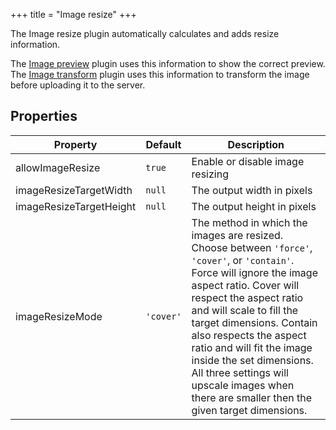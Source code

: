+++
title = "Image resize"
+++

The Image resize plugin automatically calculates and adds resize information.

The [Image preview](../image-preview) plugin uses this information to show the correct preview. The [Image transform](../image-transform) plugin uses this information to transform the image before uploading it to the server.

## Properties

| Property                | Default   | Description                                                                                                                                                                                                                                                                                                                                                                                                           |
| ----------------------- | --------- | --------------------------------------------------------------------------------------------------------------------------------------------------------------------------------------------------------------------------------------------------------------------------------------------------------------------------------------------------------------------------------------------------------------------- |
| allowImageResize        | `true`    | Enable or disable image resizing                                                                                                                                                                                                                                                                                                                                                                                      |
| imageResizeTargetWidth  | `null`    | The output width in pixels                                                                                                                                                                                                                                                                                                                                                                                            |
| imageResizeTargetHeight | `null`    | The output height in pixels                                                                                                                                                                                                                                                                                                                                                                                           |
| imageResizeMode         | `'cover'` | The method in which the images are resized. Choose between `'force'`, `'cover'`, or `'contain'`. Force will ignore the image aspect ratio. Cover will respect the aspect ratio and will scale to fill the target dimensions. Contain also respects the aspect ratio and will fit the image inside the set dimensions. All three settings will upscale images when there are smaller then the given target dimensions. |
